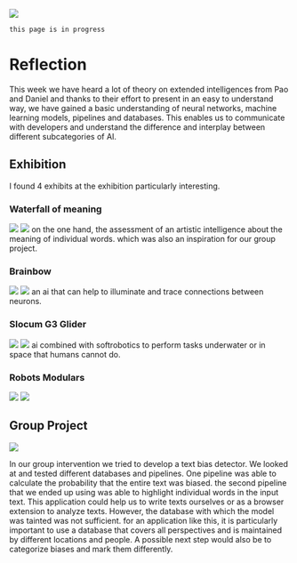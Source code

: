 ![](../../images/Bearbeitet/ExInCover.png)

`this page is in progress`
# Reflection
This week we have heard a lot of theory on extended intelligences from Pao and Daniel and thanks to their effort to present in an easy to understand way, we have gained a basic understanding of neural networks, machine learning models, pipelines and databases. This enables us to communicate with developers and understand the difference and interplay between different subcategories of AI.

## Exhibition
I found 4 exhibits at the exhibition particularly interesting. 
### Waterfall of meaning
![](../../images/ExtInt/brainfall.gif)
![](../../images/ExtInt/IMG_9285.jpg)
on the one hand, the assessment of an artistic intelligence about the meaning of individual words. which was also an inspiration for our group project. 
### Brainbow
![](../../images/ExtInt/IMG_9273.jpg)
![](../../images/ExtInt/IMG_9272.jpg)
an ai that can help to illuminate and trace connections between neurons.
### Slocum G3 Glider
![](../../images/ExtInt/IMG_9274.jpg)
![](../../images/ExtInt/IMG_9276.jpg)
ai combined with softrobotics to perform tasks underwater or in space that humans cannot do. 
### Robots Modulars
![](../../images/ExtInt/IMG_9292.jpg)
![](../../images/ExtInt/IMG_9295.jpg)

## Group Project

![](../../images/Bearbeitet/Bias-free-text_1-min.gif)

In our group intervention we tried to develop a text bias detector. We looked at and tested different databases and pipelines. One pipeline was able to calculate the probability that the entire text was biased. the second pipeline that we ended up using was able to highlight individual words in the input text. This application could help us to write texts ourselves or as a browser extension to analyze texts. However, the database with which the model was tainted was not sufficient. for an application like this, it is particularly important to use a database that covers all perspectives and is maintained by different locations and people. A possible next step would also be to categorize biases and mark them differently. 